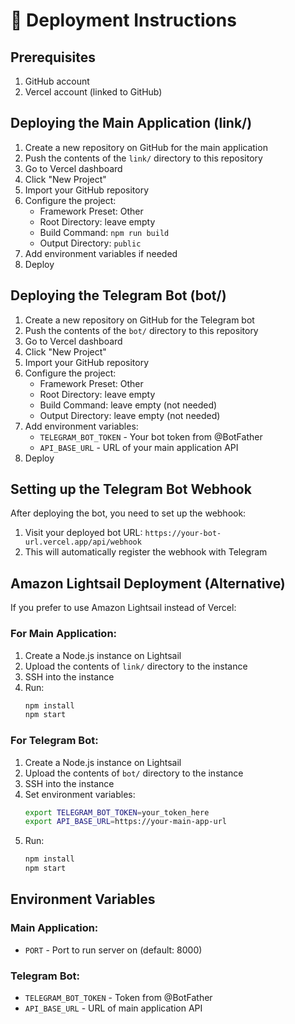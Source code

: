 # 🚀 Deployment Instructions

## Prerequisites
1. GitHub account
2. Vercel account (linked to GitHub)

## Deploying the Main Application (link/)

1. Create a new repository on GitHub for the main application
2. Push the contents of the `link/` directory to this repository
3. Go to Vercel dashboard
4. Click "New Project"
5. Import your GitHub repository
6. Configure the project:
   - Framework Preset: Other
   - Root Directory: leave empty
   - Build Command: `npm run build`
   - Output Directory: `public`
7. Add environment variables if needed
8. Deploy

## Deploying the Telegram Bot (bot/)

1. Create a new repository on GitHub for the Telegram bot
2. Push the contents of the `bot/` directory to this repository
3. Go to Vercel dashboard
4. Click "New Project"
5. Import your GitHub repository
6. Configure the project:
   - Framework Preset: Other
   - Root Directory: leave empty
   - Build Command: leave empty (not needed)
   - Output Directory: leave empty (not needed)
7. Add environment variables:
   - `TELEGRAM_BOT_TOKEN` - Your bot token from @BotFather
   - `API_BASE_URL` - URL of your main application API
8. Deploy

## Setting up the Telegram Bot Webhook

After deploying the bot, you need to set up the webhook:

1. Visit your deployed bot URL: `https://your-bot-url.vercel.app/api/webhook`
2. This will automatically register the webhook with Telegram

## Amazon Lightsail Deployment (Alternative)

If you prefer to use Amazon Lightsail instead of Vercel:

### For Main Application:
1. Create a Node.js instance on Lightsail
2. Upload the contents of `link/` directory to the instance
3. SSH into the instance
4. Run:
   ```bash
   npm install
   npm start
   ```

### For Telegram Bot:
1. Create a Node.js instance on Lightsail
2. Upload the contents of `bot/` directory to the instance
3. SSH into the instance
4. Set environment variables:
   ```bash
   export TELEGRAM_BOT_TOKEN=your_token_here
   export API_BASE_URL=https://your-main-app-url
   ```
5. Run:
   ```bash
   npm install
   npm start
   ```

## Environment Variables

### Main Application:
- `PORT` - Port to run server on (default: 8000)

### Telegram Bot:
- `TELEGRAM_BOT_TOKEN` - Token from @BotFather
- `API_BASE_URL` - URL of main application API
